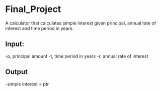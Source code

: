 # Final_Project 

A calculator that calculates simple interest given principal, annual rate of interest and time period in years.

## Input:
-p, principal amount
-t, time period in years
-r, annual rate of interest
## Output
-simple interest = p*t*r 
